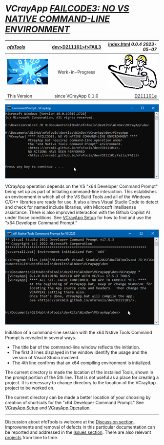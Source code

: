 <!-- index.md 0.0.4                 UTF-8                          2023-05-07
     ----1----|----2----|----3----|----4----|----5----|----6----|----7----|--*

              FAILCODE3: NO VS NATIVE COMMAND-LINE ENVIRONMENT
     -->

# ***VCrayApp** [FAILCODE3: NO VS NATIVE COMMAND-LINE ENVIRONMENT](.)*

| ***[nfoTools](../../../../)*** | [dev](../../../)[>D211101](../../)[>f](../)[>FAIL3](.) | [index.html](index.html) ***0.0.4 2023-05-07*** |
| :--                |       :-:          | --: |
| ![nfotools](../../../../images/nfoWorks-2014-06-02-1702-LogoSmall.png) | Work-in-Progress | ![Hard Hat Area](../../../../images/hardhat-logo.gif) |
|              |                     |           |
| This Version | since VCrayApp 0.1.0 | [D211101e](../../e) |

![FAILCODE3 Message](FAIL3-2023-04-12-1253-VCrayApp-0.1.0.png)

VCrayApp operation depends on the VS "x64 Developer Command Prompt" being
set up as part of initiating command-line interaction.  This establishes an
environment in which all of the VS Build Tools and all of the Windows C/C++
libraries are ready for use.  It also allows Visual Studio Code to detect and
check for named include libraries, with Microsoft Intellisense assistance.
There is also improved interaction with the Github Copilot AI under those
conditions.  See [VCrayApp Setup](../../D211101a) for how to find and use
the "x64 Developer Command Prompt."

![no-failure in contrast](noFail-2023-04-12-1301-VCrayApp-0.1.0.png)

Initiation of a command-line session with the x64 Nstive Tools Command Prompt
is revealed in several ways.

* The title bar of the command-line window reflects the initiation.
* The first 3 lines displayed in the window identify the usage and the
version of Visual Studio involved.
* The 4th line confirms that an x64 compiling environment is intialized.

The current directory is made the location of the installed Tools, shown
in the prompt portion of the 5th line.  That is not useful as a place for
creating a project.  It is necessary to change directory to the location
of the VCrayApp project to be worked on.

The current directory can be made a better location of your choosing by
creation of shortcuts for the "x64 Developer Command Prompt."  See
[VCrayApp Setup](../../a) and [VCrayApp Operation](../../b/).

----

Discussion about nfoTools is welcome at the
[Discussion section](https://github.com/orcmid/nfoTools/discussions).
Improvements and removal of defects in this particular documentation can be
reported and addressed in the
[Issues section](https://github.com/orcmid/nfoTools/issues).  There are also
relevant [projects](https://github.com/orcmid/nfoTools/projects?type=classic)
from time to time.

<!-- ----1----|----2----|----3----|----4----|----5----|----6----|----7----|--*

     0.0.4 2023-05-07T19:52Z Reflect transposition to new location
     0.0.3 2023-04-21T19:04Z Touch-ups
     0.0.2 2023-04-14T17:44Z Fix simple typo
     0.0.0 2023-04-12T20:46Z Initial page from 0.0.0 FAIL2 boilerplate.

               *** end D211101/f/FAIL3/index.md ***
     -->

